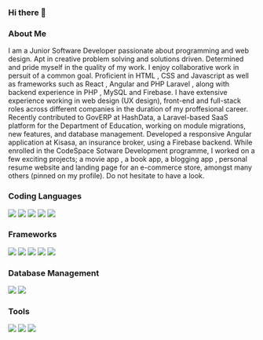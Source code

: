 ### Hi there 👋
<h3>About Me </h3>

I am a Junior Software Developer passionate about programming and web design. Apt in creative problem solving and solutions driven.
Determined and pride myself in the quality of my work. I enjoy collaborative work in persuit of a common goal. Proficient in HTML , CSS and Javascript as well as frameworks such as React , Angular and PHP Laravel , along with backend experience in PHP , MySQL and Firebase. I have extensive experience working in web design (UX design), front-end and full-stack roles across different companies in the duration of my proffesional career. Recently contributed to GovERP at HashData, a Laravel-based SaaS platform for the Department of Education, working on module migrations, new features, and database management. Developed a responsive Angular application at Kisasa, an insurance broker, using a Firebase backend.
While enrolled in the CodeSpace Sotware Development programme, I worked on a few exciting projects; a movie app , a book app, a blogging app , personal resume website and landing page for an e-commerce store, amongst many others (pinned on my profile). Do not hesitate to have a look.

<h3>Coding Languages</h3>
<img src="https://img.shields.io/badge/HTML5-E34F26?style=for-the-badge&logo=html5&logoColor=white" /> <img src="https://img.shields.io/badge/JavaScript-323330?style=for-the-badge&logo=javascript&logoColor=F7DF1E" /> <img src="https://img.shields.io/badge/CSS3-1572B6?style=for-the-badge&logo=css3&logoColor=white" />
<img src="https://img.shields.io/badge/php-%23777BB4.svg?style=for-the-badge&logo=php&logoColor=white"/>
<img src="https://img.shields.io/badge/typescript-%23007ACC.svg?style=for-the-badge&logo=typescript&logoColor=white"/>

<h3>Frameworks</h3>
<img src="https://img.shields.io/badge/angular-%23DD0031.svg?style=for-the-badge&logo=angular&logoColor=white"/>
<img src="https://img.shields.io/badge/Filament-FFAA00?style=for-the-badge&logoColor=%23000000"/>
<img src="https://img.shields.io/badge/laravel-%23FF2D20.svg?style=for-the-badge&logo=laravel&logoColor=white"/>
<img src="https://img.shields.io/badge/livewire-%234e56a6.svg?style=for-the-badge&logo=livewire&logoColor=white"/>
<img src="https://img.shields.io/badge/react-%2320232a.svg?style=for-the-badge&logo=react&logoColor=%2361DAFB"/>

<h3>Database Management</h3>
<img src="https://img.shields.io/badge/firebase-a08021?style=for-the-badge&logo=firebase&logoColor=ffcd34"/>
<img src="https://img.shields.io/badge/mysql-4479A1.svg?style=for-the-badge&logo=mysql&logoColor=white"/>

<h3> Tools </h3>
<img src="https://img.shields.io/badge/Figma-F24E1E?style=for-the-badge&logo=figma&logoColor=white"/> <img src="https://img.shields.io/badge/Canva-%2300C4CC.svg?&style=for-the-badge&logo=Canva&logoColor=white"/> <img src="https://img.shields.io/badge/VSCode-0078D4?style=for-the-badge&logo=visual%20studio%20code&logoColor=white"/>

